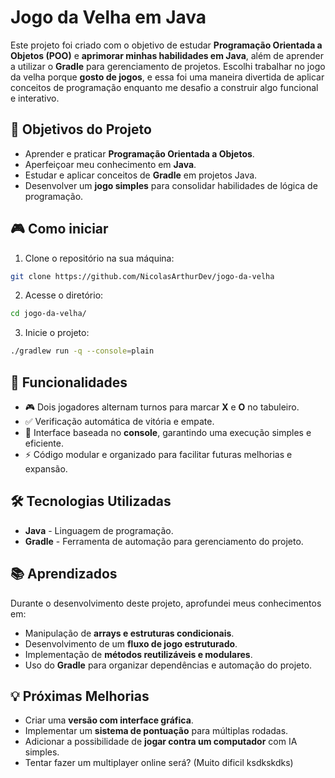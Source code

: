 # Jogo da Velha em Java

Este projeto foi criado com o objetivo de estudar **Programação Orientada a Objetos (POO)** e **aprimorar minhas habilidades em Java**, além de aprender a utilizar o **Gradle** para gerenciamento de projetos. Escolhi trabalhar no jogo da velha porque **gosto de jogos**, e essa foi uma maneira divertida de aplicar conceitos de programação enquanto me desafio a construir algo funcional e interativo.

## 📌 Objetivos do Projeto

- Aprender e praticar **Programação Orientada a Objetos**.
- Aperfeiçoar meu conhecimento em **Java**.
- Estudar e aplicar conceitos de **Gradle** em projetos Java.
- Desenvolver um **jogo simples** para consolidar habilidades de lógica de programação.

## 🎮 Como iniciar
1. Clone o repositório na sua máquina:
```bash
git clone https://github.com/NicolasArthurDev/jogo-da-velha
```
2. Acesse o diretório:
```bash
cd jogo-da-velha/
```

3. Inicie o projeto:
```bash
./gradlew run -q --console=plain
```


## 🚀 Funcionalidades

- 🎮 Dois jogadores alternam turnos para marcar **X** e **O** no tabuleiro.
- ✅ Verificação automática de vitória e empate.
- 🔄 Interface baseada no **console**, garantindo uma execução simples e eficiente.
- ⚡ Código modular e organizado para facilitar futuras melhorias e expansão.

## 🛠️ Tecnologias Utilizadas

- **Java** - Linguagem de programação.
- **Gradle** - Ferramenta de automação para gerenciamento do projeto.

## 📚 Aprendizados

Durante o desenvolvimento deste projeto, aprofundei meus conhecimentos em:
- Manipulação de **arrays e estruturas condicionais**.
- Desenvolvimento de um **fluxo de jogo estruturado**.
- Implementação de **métodos reutilizáveis e modulares**.
- Uso do **Gradle** para organizar dependências e automação do projeto.

## 💡 Próximas Melhorias

- Criar uma **versão com interface gráfica**.
- Implementar um **sistema de pontuação** para múltiplas rodadas.
- Adicionar a possibilidade de **jogar contra um computador** com IA simples.
- Tentar fazer um multiplayer online será? (Muito dificil ksdkskdks)

